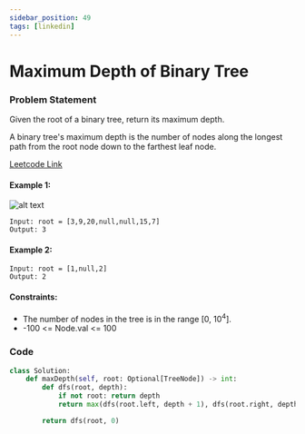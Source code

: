 ```yaml
---
sidebar_position: 49
tags: [linkedin]
---
```


# Maximum Depth of Binary Tree

### Problem Statement

Given the root of a binary tree, return its maximum depth.

A binary tree's maximum depth is the number of nodes along the longest path from the root node down to the farthest leaf node.

[Leetcode Link](https://leetcode.com/problems/maximum-depth-of-binary-tree/)

#### Example 1:

![alt text](https://assets.leetcode.com/uploads/2020/11/26/tmp-tree.jpg)

```
Input: root = [3,9,20,null,null,15,7]
Output: 3
```

#### Example 2:

```
Input: root = [1,null,2]
Output: 2
```

#### Constraints:

- The number of nodes in the tree is in the range [0, 10<sup>4</sup>].
- -100 <= Node.val <= 100

### Code

```python title="Python"
class Solution:
    def maxDepth(self, root: Optional[TreeNode]) -> int:
        def dfs(root, depth):
            if not root: return depth
            return max(dfs(root.left, depth + 1), dfs(root.right, depth + 1))

        return dfs(root, 0)
```
